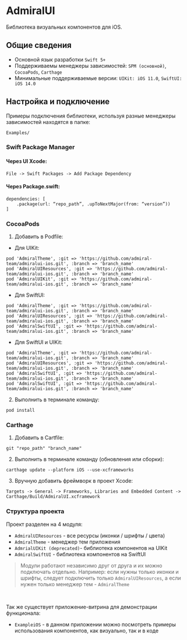 # AdmiralUI
Библиотека визуальных компонентов для iOS.<br />

## Общие сведения
* Основной язык разработки `Swift 5+`
* Поддерживаемы менеджеры зависимостей: `SPM (основной)`, `CocoaPods`, `Carthage`
* Минимальные поддерживаемые версии: `UIKit: iOS 11.0`, `SwiftUI: iOS 14.0`

## Настройка и подключение
Примеры подключения библиотеки, используя разные менеджеры зависимостей находятся в папке:
```
Examples/
```

### Swift Package Manager
#### Через UI Xcode:
```
File -> Swift Packages -> Add Package Dependency
```
#### Через Package.swift:
```
dependencies: [
    .package(url: “repo_path”, .upToNextMajor(from: “version”))
]
```  

### CocoaPods
1. Добавить в Podfile:
* Для UIKit:
```
pod 'AdmiralTheme', :git => 'https://github.com/admiral-team/admiralui-ios.git', :branch => 'branch_name'
pod 'AdmiralUIResources', :git => 'https://github.com/admiral-team/admiralui-ios.git', :branch => 'branch_name'
pod 'AdmiralUIKit', :git => 'https://github.com/admiral-team/admiralui-ios.git', :branch => 'branch_name'
```
* Для SwiftUI:
```
pod 'AdmiralTheme', :git => 'https://github.com/admiral-team/admiralui-ios.git', :branch => 'branch_name'
pod 'AdmiralUIResources', :git => 'https://github.com/admiral-team/admiralui-ios.git', :branch => 'branch_name'
pod 'AdmiralSwiftUI', :git => 'https://github.com/admiral-team/admiralui-ios.git', :branch => 'branch_name'
```
* Для SwiftUI и UIKit:
```
pod 'AdmiralTheme', :git => 'https://github.com/admiral-team/admiralui-ios.git', :branch => 'branch_name'
pod 'AdmiralUIResources', :git => 'https://github.com/admiral-team/admiralui-ios.git', :branch => 'branch_name'
pod 'AdmiralSwiftUI', :git => 'https://github.com/admiral-team/admiralui-ios.git', :branch => 'branch_name'
pod 'AdmiralSwiftUI', :git => 'https://github.com/admiral-team/admiralui-ios.git', :branch => 'branch_name'
```
2. Выполнить в терминале команду:
```
pod install
```

### Carthage
1. Добавить в Cartfile:
```
git "repo_path" "branch_name"
```
2. Выполнить в терминале команду (обновления или сборки):
```
carthage update --platform iOS --use-xcframeworks
```
3. Вручную добавить фреймворк в проект Xcode:
```
Targets -> General -> Frameworks, Libraries and Embedded Content -> Carthage/Build/AdmiralUI.xcframework
```

### Структура проекта
Проект разделен на 4 модуля:
* `AdmiralUIResources` - все ресурсы (иконки / шрифты / цвета)
* `AdmiralTheme` - менеджер тем приложения
* `AdmrialUIKit (deprecated)`- библиотека компонентов на UIKit
* `AdmiralSwiftUI` - библиотека компонентов на SwiftUI

> Модули работают независимо друг от друга и их можно подключать отдельно. Например: если нужны только иконки и шрифты, следует подключить только `AdmiralUIResources`,  а если нужен только менеджер тем - `AdmiralTheme`
<br/>  

Так же существует приложение-витрина для демонстрации функционала:
* `ExampleiOS` - в данном приложении можно посмотреть примеры использования компонентов, как визуально, так и в коде
